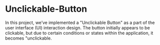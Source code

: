 # Unclickable-Button
In this project, we’ve implemented a "Unclickable Button" as a part of the user interface (UI) interaction design. The button initially appears to be clickable, but due to certain conditions or states within the application, it becomes "unclickable.
